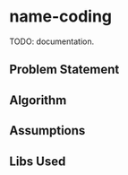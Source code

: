 # name-coding
TODO: documentation.

## Problem Statement

## Algorithm 

## Assumptions

## Libs Used
